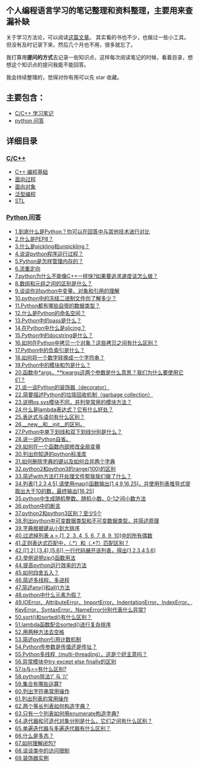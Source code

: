 ﻿## 个人编程语言学习的笔记整理和资料整理，主要用来查漏补缺
关于学习方法论，可以阅读[这篇文章](https://github.com/jinbooooom/life)。
其实看的书也不少，也做过一些小工具。但没有及时记录下来，然后几个月也不用，很多就忘了。  

我打算用**提问的方式**去记录一些知识点，这样每次阅读笔记的时候，看着目录，想想这个知识点的提问我能不能回答。  

我会持续整理的，觉得对你有用可以先 star 收藏。

## 主要包含：
- [C/C++ 学习笔记](C&C++)
- [python 问答](QA/python/MyOffer.md)

## 详细目录
### [C/C++](https://github.com/jinbooooom/Programming-Checking-for-Missing/blob/master/C%26C%2B%2B/C%2B%2B/C%2B%2B.md)

- [C++ 编程基础](https://github.com/jinbooooom/Programming-Checking-for-Missing/blob/master/C%26C%2B%2B/C%2B%2B/C%2B%2B.md#c%E7%BC%96%E7%A8%8B%E5%9F%BA%E7%A1%80)
- [面向过程](https://github.com/jinbooooom/Programming-Checking-for-Missing/blob/master/C%26C%2B%2B/C%2B%2B/C%2B%2B.md#%E9%9D%A2%E5%90%91%E8%BF%87%E7%A8%8B%E7%9A%84%E7%BC%96%E7%A8%8B%E9%A3%8E%E6%A0%BC)
- [面向对象](https://github.com/jinbooooom/Programming-Checking-for-Missing/blob/master/C%26C%2B%2B/C%2B%2B/C%2B%2B.md#%E7%B1%BB--%E5%AF%B9%E8%B1%A1)
- [泛型编程](https://github.com/jinbooooom/Programming-Checking-for-Missing/blob/master/C%26C%2B%2B/C%2B%2B/Generic%20Programming.md#%E6%B3%9B%E5%9E%8B%E7%BC%96%E7%A8%8B%E9%A3%8E%E6%A0%BC)
- [STL](https://github.com/jinbooooom/Programming-Checking-for-Missing/blob/master/C%26C%2B%2B/C%2B%2B/STL.md#stl)


### [Python 问答](Python/python.md)

- [1.到底什么是Python？你可以在回答中与其他技术进行对比](https://github.com/jinbooooom/Programming-Checking-for-Missing/blob/master/QA/python/MyOffer.md#1%E5%88%B0%E5%BA%95%E4%BB%80%E4%B9%88%E6%98%AFpython%E4%BD%A0%E5%8F%AF%E4%BB%A5%E5%9C%A8%E5%9B%9E%E7%AD%94%E4%B8%AD%E4%B8%8E%E5%85%B6%E4%BB%96%E6%8A%80%E6%9C%AF%E8%BF%9B%E8%A1%8C%E5%AF%B9%E6%AF%94)
- [2.什么是PEP8？](https://github.com/jinbooooom/Programming-Checking-for-Missing/blob/master/QA/python/MyOffer.md#2%E4%BB%80%E4%B9%88%E6%98%AFpep8)
- [3.什么是pickling和unpickling？](https://github.com/jinbooooom/Programming-Checking-for-Missing/blob/master/QA/python/MyOffer.md#3%E4%BB%80%E4%B9%88%E6%98%AFpickling%E5%92%8Cunpickling)
- [4.说说python程序运行过程？](https://github.com/jinbooooom/Programming-Checking-for-Missing/blob/master/QA/python/MyOffer.md#4%E8%AF%B4%E8%AF%B4python%E7%A8%8B%E5%BA%8F%E8%BF%90%E8%A1%8C%E8%BF%87%E7%A8%8B)
- [5.Python是怎样管理内存的？](https://github.com/jinbooooom/Programming-Checking-for-Missing/blob/master/QA/python/MyOffer.md#5python%E6%98%AF%E6%80%8E%E6%A0%B7%E7%AE%A1%E7%90%86%E5%86%85%E5%AD%98%E7%9A%84)
- [6.流重定向](https://github.com/jinbooooom/Programming-Checking-for-Missing/blob/master/QA/python/MyOffer.md#6%E6%B5%81%E9%87%8D%E5%AE%9A%E5%90%91)
- [7.python为什么不能像C++一样快?如果要追求速度该怎么做？](https://github.com/jinbooooom/Programming-Checking-for-Missing/blob/master/QA/python/MyOffer.md#7python%E4%B8%BA%E4%BB%80%E4%B9%88%E4%B8%8D%E8%83%BD%E5%83%8Fc%E4%B8%80%E6%A0%B7%E5%BF%AB%E5%A6%82%E6%9E%9C%E8%A6%81%E8%BF%BD%E6%B1%82%E9%80%9F%E5%BA%A6%E8%AF%A5%E6%80%8E%E4%B9%88%E5%81%9A)
- [8.数组和元组之间的区别是什么？](https://github.com/jinbooooom/Programming-Checking-for-Missing/blob/master/QA/python/MyOffer.md#8%E6%95%B0%E7%BB%84%E5%92%8C%E5%85%83%E7%BB%84%E4%B9%8B%E9%97%B4%E7%9A%84%E5%8C%BA%E5%88%AB%E6%98%AF%E4%BB%80%E4%B9%88)
- [9.谈谈你对python中变量、对象和引用的理解](https://github.com/jinbooooom/Programming-Checking-for-Missing/blob/master/QA/python/MyOffer.md#9%E8%B0%88%E8%B0%88%E4%BD%A0%E5%AF%B9python%E4%B8%AD%E5%8F%98%E9%87%8F%E5%AF%B9%E8%B1%A1%E5%92%8C%E5%BC%95%E7%94%A8%E7%9A%84%E7%90%86%E8%A7%A3)
- [10.python中的冻结二进制文件你了解多少？](https://github.com/jinbooooom/Programming-Checking-for-Missing/blob/master/QA/python/MyOffer.md#10python%E4%B8%AD%E7%9A%84%E5%86%BB%E7%BB%93%E4%BA%8C%E8%BF%9B%E5%88%B6%E6%96%87%E4%BB%B6%E4%BD%A0%E4%BA%86%E8%A7%A3%E5%A4%9A%E5%B0%91)
- [11.Python都有哪些自带的数据类型？](https://github.com/jinbooooom/Programming-Checking-for-Missing/blob/master/QA/python/MyOffer.md#11python%E9%83%BD%E6%9C%89%E5%93%AA%E4%BA%9B%E8%87%AA%E5%B8%A6%E7%9A%84%E6%95%B0%E6%8D%AE%E7%B1%BB%E5%9E%8B)
- [12.什么是Python的命名空间？](https://github.com/jinbooooom/Programming-Checking-for-Missing/blob/master/QA/python/MyOffer.md#12%E4%BB%80%E4%B9%88%E6%98%AFpython%E7%9A%84%E5%91%BD%E5%90%8D%E7%A9%BA%E9%97%B4)
- [13.Python中的pass是什么？](https://github.com/jinbooooom/Programming-Checking-for-Missing/blob/master/QA/python/MyOffer.md#13python%E4%B8%AD%E7%9A%84pass%E6%98%AF%E4%BB%80%E4%B9%88)
- [14.在Python中什么是slicing？](https://github.com/jinbooooom/Programming-Checking-for-Missing/blob/master/QA/python/MyOffer.md#14%E5%9C%A8python%E4%B8%AD%E4%BB%80%E4%B9%88%E6%98%AFslicing)
- [15.Python中的docstring是什么？](https://github.com/jinbooooom/Programming-Checking-for-Missing/blob/master/QA/python/MyOffer.md#15python%E4%B8%AD%E7%9A%84docstring%E6%98%AF%E4%BB%80%E4%B9%88)
- [16.如何在Python中拷贝一个对象？这些拷贝之间有什么区别？](https://github.com/jinbooooom/Programming-Checking-for-Missing/blob/master/QA/python/MyOffer.md#16%E5%A6%82%E4%BD%95%E5%9C%A8python%E4%B8%AD%E6%8B%B7%E8%B4%9D%E4%B8%80%E4%B8%AA%E5%AF%B9%E8%B1%A1%E8%BF%99%E4%BA%9B%E6%8B%B7%E8%B4%9D%E4%B9%8B%E9%97%B4%E6%9C%89%E4%BB%80%E4%B9%88%E5%8C%BA%E5%88%AB)
- [17.Python中的负索引是什么？](https://github.com/jinbooooom/Programming-Checking-for-Missing/blob/master/QA/python/MyOffer.md#17python%E4%B8%AD%E7%9A%84%E8%B4%9F%E7%B4%A2%E5%BC%95%E6%98%AF%E4%BB%80%E4%B9%88)
- [18.如何将一个数字转换成一个字符串？](https://github.com/jinbooooom/Programming-Checking-for-Missing/blob/master/QA/python/MyOffer.md#18%E5%A6%82%E4%BD%95%E5%B0%86%E4%B8%80%E4%B8%AA%E6%95%B0%E5%AD%97%E8%BD%AC%E6%8D%A2%E6%88%90%E4%B8%80%E4%B8%AA%E5%AD%97%E7%AC%A6%E4%B8%B2)
- [19.Python中的模块和包是什么？](https://github.com/jinbooooom/Programming-Checking-for-Missing/blob/master/QA/python/MyOffer.md#19python%E4%B8%AD%E7%9A%84%E6%A8%A1%E5%9D%97%E5%92%8C%E5%8C%85%E6%98%AF%E4%BB%80%E4%B9%88)
- [20.函数中\*args，\**kwargs这两个参数是什么意思？我们为什么要使用它们？](https://github.com/jinbooooom/Programming-Checking-for-Missing/blob/master/QA/python/MyOffer.md#20%E5%87%BD%E6%95%B0%E4%B8%ADargskwargs%E8%BF%99%E4%B8%A4%E4%B8%AA%E5%8F%82%E6%95%B0%E6%98%AF%E4%BB%80%E4%B9%88%E6%84%8F%E6%80%9D%E6%88%91%E4%BB%AC%E4%B8%BA%E4%BB%80%E4%B9%88%E8%A6%81%E4%BD%BF%E7%94%A8%E5%AE%83%E4%BB%AC)
- [21.谈一谈Python的装饰器（decorator）](https://github.com/jinbooooom/Programming-Checking-for-Missing/blob/master/QA/python/MyOffer.md#21%E8%B0%88%E4%B8%80%E8%B0%88python%E7%9A%84%E8%A3%85%E9%A5%B0%E5%99%A8decorator)
- [22.简要描述Python的垃圾回收机制（garbage collection）](https://github.com/jinbooooom/Programming-Checking-for-Missing/blob/master/QA/python/MyOffer.md#22%E7%AE%80%E8%A6%81%E6%8F%8F%E8%BF%B0python%E7%9A%84%E5%9E%83%E5%9C%BE%E5%9B%9E%E6%94%B6%E6%9C%BA%E5%88%B6garbage-collection)
- [23.说明os,sys模块不同，并列举常用的模块方法？](https://github.com/jinbooooom/Programming-Checking-for-Missing/blob/master/QA/python/MyOffer.md#23%E8%AF%B4%E6%98%8Eossys%E6%A8%A1%E5%9D%97%E4%B8%8D%E5%90%8C%E5%B9%B6%E5%88%97%E4%B8%BE%E5%B8%B8%E7%94%A8%E7%9A%84%E6%A8%A1%E5%9D%97%E6%96%B9%E6%B3%95)
- [24.什么是lambda表达式？它有什么好处？](https://github.com/jinbooooom/Programming-Checking-for-Missing/blob/master/QA/python/MyOffer.md#24%E4%BB%80%E4%B9%88%E6%98%AFlambda%E8%A1%A8%E8%BE%BE%E5%BC%8F%E5%AE%83%E6%9C%89%E4%BB%80%E4%B9%88%E5%A5%BD%E5%A4%84)
- [25.表达式与语句有什么区别？](https://github.com/jinbooooom/Programming-Checking-for-Missing/blob/master/QA/python/MyOffer.md#25%E8%A1%A8%E8%BE%BE%E5%BC%8F%E4%B8%8E%E8%AF%AD%E5%8F%A5%E6%9C%89%E4%BB%80%E4%B9%88%E5%8C%BA%E5%88%AB)
- [26.\__new\__和\__init\__的区别。](https://github.com/jinbooooom/Programming-Checking-for-Missing/blob/master/QA/python/MyOffer.md#26__new__%E5%92%8C__init__%E7%9A%84%E5%8C%BA%E5%88%AB)
- [27.Python中单下划线和双下划线分别是什么？](https://github.com/jinbooooom/Programming-Checking-for-Missing/blob/master/QA/python/MyOffer.md#27python%E4%B8%AD%E5%8D%95%E4%B8%8B%E5%88%92%E7%BA%BF%E5%92%8C%E5%8F%8C%E4%B8%8B%E5%88%92%E7%BA%BF%E5%88%86%E5%88%AB%E6%98%AF%E4%BB%80%E4%B9%88)
- [28.说一说Python自省。](https://github.com/jinbooooom/Programming-Checking-for-Missing/blob/master/QA/python/MyOffer.md#28%E8%AF%B4%E4%B8%80%E8%AF%B4python%E8%87%AA%E7%9C%81)
- [29.如何在一个函数内部修改全局变量](https://github.com/jinbooooom/Programming-Checking-for-Missing/blob/master/QA/python/MyOffer.md#29%E5%A6%82%E4%BD%95%E5%9C%A8%E4%B8%80%E4%B8%AA%E5%87%BD%E6%95%B0%E5%86%85%E9%83%A8%E4%BF%AE%E6%94%B9%E5%85%A8%E5%B1%80%E5%8F%98%E9%87%8F)
- [30.列出你知道的python标准库](https://github.com/jinbooooom/Programming-Checking-for-Missing/blob/master/QA/python/MyOffer.md#30%E5%88%97%E5%87%BA%E4%BD%A0%E7%9F%A5%E9%81%93%E7%9A%84python%E6%A0%87%E5%87%86%E5%BA%93)
- [31.如何删除字典的键以及如何合并两个字典](https://github.com/jinbooooom/Programming-Checking-for-Missing/blob/master/QA/python/MyOffer.md#31%E5%A6%82%E4%BD%95%E5%88%A0%E9%99%A4%E5%AD%97%E5%85%B8%E7%9A%84%E9%94%AE%E4%BB%A5%E5%8F%8A%E5%A6%82%E4%BD%95%E5%90%88%E5%B9%B6%E4%B8%A4%E4%B8%AA%E5%AD%97%E5%85%B8)
- [32.python2和python3的range(100)的区别](https://github.com/jinbooooom/Programming-Checking-for-Missing/blob/master/QA/python/MyOffer.md#32python2%E5%92%8Cpython3%E7%9A%84range100%E7%9A%84%E5%8C%BA%E5%88%AB)
- [33.简述with方法打开处理文件帮我我们做了什么？](https://github.com/jinbooooom/Programming-Checking-for-Missing/blob/master/QA/python/MyOffer.md#33%E7%AE%80%E8%BF%B0with%E6%96%B9%E6%B3%95%E6%89%93%E5%BC%80%E5%A4%84%E7%90%86%E6%96%87%E4%BB%B6%E5%B8%AE%E6%88%91%E6%88%91%E4%BB%AC%E5%81%9A%E4%BA%86%E4%BB%80%E4%B9%88)
- [34.列表[1,2,3,4,5],请使用map()函数输出[1,4,9,16,25]，并使用列表推导式提取出大于10的数，最终输出[16,25]](https://github.com/jinbooooom/Programming-Checking-for-Missing/blob/master/QA/python/MyOffer.md#34%E5%88%97%E8%A1%A812345%E8%AF%B7%E4%BD%BF%E7%94%A8map%E5%87%BD%E6%95%B0%E8%BE%93%E5%87%BA1491625%E5%B9%B6%E4%BD%BF%E7%94%A8%E5%88%97%E8%A1%A8%E6%8E%A8%E5%AF%BC%E5%BC%8F%E6%8F%90%E5%8F%96%E5%87%BA%E5%A4%A7%E4%BA%8E10%E7%9A%84%E6%95%B0%E6%9C%80%E7%BB%88%E8%BE%93%E5%87%BA1625)
- [35.python中生成随机整数、随机小数、0-1之间小数方法](https://github.com/jinbooooom/Programming-Checking-for-Missing/blob/master/QA/python/MyOffer.md#35python%E4%B8%AD%E7%94%9F%E6%88%90%E9%9A%8F%E6%9C%BA%E6%95%B4%E6%95%B0%E9%9A%8F%E6%9C%BA%E5%B0%8F%E6%95%B00-1%E4%B9%8B%E9%97%B4%E5%B0%8F%E6%95%B0%E6%96%B9%E6%B3%95)
- [36.python中的断言](https://github.com/jinbooooom/Programming-Checking-for-Missing/blob/master/QA/python/MyOffer.md#36python%E4%B8%AD%E7%9A%84%E6%96%AD%E8%A8%80)
- [37.python2和python3区别？至少5个](https://github.com/jinbooooom/Programming-Checking-for-Missing/blob/master/QA/python/MyOffer.md#37python2%E5%92%8Cpython3%E5%8C%BA%E5%88%AB%E8%87%B3%E5%B0%915%E4%B8%AA)
- [38.列出python中可变数据类型和不可变数据类型，并简述原理](https://github.com/jinbooooom/Programming-Checking-for-Missing/blob/master/QA/python/MyOffer.md#38%E5%88%97%E5%87%BApython%E4%B8%AD%E5%8F%AF%E5%8F%98%E6%95%B0%E6%8D%AE%E7%B1%BB%E5%9E%8B%E5%92%8C%E4%B8%8D%E5%8F%AF%E5%8F%98%E6%95%B0%E6%8D%AE%E7%B1%BB%E5%9E%8B%E5%B9%B6%E7%AE%80%E8%BF%B0%E5%8E%9F%E7%90%86)
- [39.字典根据键从小到大排序](https://github.com/jinbooooom/Programming-Checking-for-Missing/blob/master/QA/python/MyOffer.md#39%E5%AD%97%E5%85%B8%E6%A0%B9%E6%8D%AE%E9%94%AE%E4%BB%8E%E5%B0%8F%E5%88%B0%E5%A4%A7%E6%8E%92%E5%BA%8F)
- [40.过滤掉列表 a = [1, 2, 3, 4, 5, 6, 7, 8, 9, 10]中的所有偶数](https://github.com/jinbooooom/Programming-Checking-for-Missing/blob/master/QA/python/MyOffer.md#40%E8%BF%87%E6%BB%A4%E6%8E%89%E5%88%97%E8%A1%A8-a--1-2-3-4-5-6-7-8-9-10%E4%B8%AD%E7%9A%84%E6%89%80%E6%9C%89%E5%81%B6%E6%95%B0)
- [41.正则表达式匹配中，（.\*）和（.\*?）匹配区别？](https://github.com/jinbooooom/Programming-Checking-for-Missing/blob/master/QA/python/MyOffer.md#41%E6%AD%A3%E5%88%99%E8%A1%A8%E8%BE%BE%E5%BC%8F%E5%8C%B9%E9%85%8D%E4%B8%AD%E5%92%8C%E5%8C%B9%E9%85%8D%E5%8C%BA%E5%88%AB)
- [42.[[1,2],[3,4],[5,6]],一行代码展开该列表，得出[1,2,3,4,5,6]](https://github.com/jinbooooom/Programming-Checking-for-Missing/blob/master/QA/python/MyOffer.md#42123456%E4%B8%80%E8%A1%8C%E4%BB%A3%E7%A0%81%E5%B1%95%E5%BC%80%E8%AF%A5%E5%88%97%E8%A1%A8%E5%BE%97%E5%87%BA123456)
- [43.举例说明zip()函数用法](https://github.com/jinbooooom/Programming-Checking-for-Missing/blob/master/QA/python/MyOffer.md#43%E4%B8%BE%E4%BE%8B%E8%AF%B4%E6%98%8Ezip%E5%87%BD%E6%95%B0%E7%94%A8%E6%B3%95)
- [44.提高python运行效率的方法](https://github.com/jinbooooom/Programming-Checking-for-Missing/blob/master/QA/python/MyOffer.md#44%E6%8F%90%E9%AB%98python%E8%BF%90%E8%A1%8C%E6%95%88%E7%8E%87%E7%9A%84%E6%96%B9%E6%B3%95)
- [45.如何四舍五入？](https://github.com/jinbooooom/Programming-Checking-for-Missing/blob/master/QA/python/MyOffer.md#45%E5%A6%82%E4%BD%95%E5%9B%9B%E8%88%8D%E4%BA%94%E5%85%A5)
- [46.简述多线程、多进程](https://github.com/jinbooooom/Programming-Checking-for-Missing/blob/master/QA/python/MyOffer.md#46%E7%AE%80%E8%BF%B0%E5%A4%9A%E7%BA%BF%E7%A8%8B%E5%A4%9A%E8%BF%9B%E7%A8%8B)
- [47.简述any()和all()方法](https://github.com/jinbooooom/Programming-Checking-for-Missing/blob/master/QA/python/MyOffer.md#47%E7%AE%80%E8%BF%B0any%E5%92%8Call%E6%96%B9%E6%B3%95)
- [48.python中什么元素为假？](https://github.com/jinbooooom/Programming-Checking-for-Missing/blob/master/QA/python/MyOffer.md#48python%E4%B8%AD%E4%BB%80%E4%B9%88%E5%85%83%E7%B4%A0%E4%B8%BA%E5%81%87)
- [49.IOError、AttributeError、ImportError、IndentationError、IndexError、KeyError、SyntaxError、NameError分别代表什么异常?](https://github.com/jinbooooom/Programming-Checking-for-Missing/blob/master/QA/python/MyOffer.md#49ioerrorattributeerrorimporterrorindentationerrorindexerrorkeyerrorsyntaxerrornameerror%E5%88%86%E5%88%AB%E4%BB%A3%E8%A1%A8%E4%BB%80%E4%B9%88%E5%BC%82%E5%B8%B8)
- [50.sort()和sorted()有什么区别？](https://github.com/jinbooooom/Programming-Checking-for-Missing/blob/master/QA/python/MyOffer.md#50sort%E5%92%8Csorted%E6%9C%89%E4%BB%80%E4%B9%88%E5%8C%BA%E5%88%AB)
- [51.lambda函数配合sorted()进行复杂排序](https://github.com/jinbooooom/Programming-Checking-for-Missing/blob/master/QA/python/MyOffer.md#51lambda%E5%87%BD%E6%95%B0%E9%85%8D%E5%90%88sorted%E8%BF%9B%E8%A1%8C%E5%A4%8D%E6%9D%82%E6%8E%92%E5%BA%8F)
- [52.用两种方法去空格](https://github.com/jinbooooom/Programming-Checking-for-Missing/blob/master/QA/python/MyOffer.md#52%E7%94%A8%E4%B8%A4%E7%A7%8D%E6%96%B9%E6%B3%95%E5%8E%BB%E7%A9%BA%E6%A0%BC)
- [53.简述python引用计数机制](https://github.com/jinbooooom/Programming-Checking-for-Missing/blob/master/QA/python/MyOffer.md#53%E7%AE%80%E8%BF%B0python%E5%BC%95%E7%94%A8%E8%AE%A1%E6%95%B0%E6%9C%BA%E5%88%B6)
- [54.Python传参数是传值还是传址？](https://github.com/jinbooooom/Programming-Checking-for-Missing/blob/master/QA/python/MyOffer.md#54python%E4%BC%A0%E5%8F%82%E6%95%B0%E6%98%AF%E4%BC%A0%E5%80%BC%E8%BF%98%E6%98%AF%E4%BC%A0%E5%9D%80)
- [55.Python多线程（multi-threading）。这是个好主意吗？](https://github.com/jinbooooom/Programming-Checking-for-Missing/blob/master/QA/python/MyOffer.md#55python%E5%A4%9A%E7%BA%BF%E7%A8%8Bmulti-threading%E8%BF%99%E6%98%AF%E4%B8%AA%E5%A5%BD%E4%B8%BB%E6%84%8F%E5%90%97)
- [56.异常模块中try except else finally的区别](https://github.com/jinbooooom/Programming-Checking-for-Missing/blob/master/QA/python/MyOffer.md#56%E5%BC%82%E5%B8%B8%E6%A8%A1%E5%9D%97%E4%B8%ADtry-except-else-finally%E7%9A%84%E5%8C%BA%E5%88%AB)
- [57.is与==有什么区别?](https://github.com/jinbooooom/Programming-Checking-for-Missing/blob/master/QA/python/MyOffer.md#57is%E4%B8%8E%E6%9C%89%E4%BB%80%E4%B9%88%E5%8C%BA%E5%88%AB)
- [58.python除法‘/’ 与 ‘//’](https://github.com/jinbooooom/Programming-Checking-for-Missing/blob/master/QA/python/MyOffer.md#58python%E9%99%A4%E6%B3%95-%E4%B8%8E-)
- [59.集合有哪些运算?](https://github.com/jinbooooom/Programming-Checking-for-Missing/blob/master/QA/python/MyOffer.md#59%E9%9B%86%E5%90%88%E6%9C%89%E5%93%AA%E4%BA%9B%E8%BF%90%E7%AE%97)
- [60.列出字符串常用操作](https://github.com/jinbooooom/Programming-Checking-for-Missing/blob/master/QA/python/MyOffer.md#60%E5%88%97%E5%87%BA%E5%AD%97%E7%AC%A6%E4%B8%B2%E5%B8%B8%E7%94%A8%E6%93%8D%E4%BD%9C)
- [61.列出列表的常用操作](https://github.com/jinbooooom/Programming-Checking-for-Missing/blob/master/QA/python/MyOffer.md#61%E5%88%97%E5%87%BA%E5%88%97%E8%A1%A8%E7%9A%84%E5%B8%B8%E7%94%A8%E6%93%8D%E4%BD%9C)
- [62.两个等长列表如何构造字典？](https://github.com/jinbooooom/Programming-Checking-for-Missing/blob/master/QA/python/MyOffer.md#61%E5%88%97%E5%87%BA%E5%88%97%E8%A1%A8%E7%9A%84%E5%B8%B8%E7%94%A8%E6%93%8D%E4%BD%9C)
- [63.只有一个列表如何用enumerate构造字典?](https://github.com/jinbooooom/Programming-Checking-for-Missing/blob/master/QA/python/MyOffer.md#63%E5%8F%AA%E6%9C%89%E4%B8%80%E4%B8%AA%E5%88%97%E8%A1%A8%E5%A6%82%E4%BD%95%E7%94%A8enumerate%E6%9E%84%E9%80%A0%E5%AD%97%E5%85%B8)
- [64.迭代器和可迭代对象分别是什么，它们之间有什么区别？](https://github.com/jinbooooom/Programming-Checking-for-Missing/blob/master/QA/python/MyOffer.md#64%E8%BF%AD%E4%BB%A3%E5%99%A8%E5%92%8C%E5%8F%AF%E8%BF%AD%E4%BB%A3%E5%AF%B9%E8%B1%A1%E5%88%86%E5%88%AB%E6%98%AF%E4%BB%80%E4%B9%88%E5%AE%83%E4%BB%AC%E4%B9%8B%E9%97%B4%E6%9C%89%E4%BB%80%E4%B9%88%E5%8C%BA%E5%88%AB)
- [65.单遍迭代器与多遍迭代器有什么区别？](https://github.com/jinbooooom/Programming-Checking-for-Missing/blob/master/QA/python/MyOffer.md#65%E5%8D%95%E9%81%8D%E8%BF%AD%E4%BB%A3%E5%99%A8%E4%B8%8E%E5%A4%9A%E9%81%8D%E8%BF%AD%E4%BB%A3%E5%99%A8%E6%9C%89%E4%BB%80%E4%B9%88%E5%8C%BA%E5%88%AB)
- [66.什么是多态？](https://github.com/jinbooooom/Programming-Checking-for-Missing/blob/master/QA/python/MyOffer.md#66%E4%BB%80%E4%B9%88%E6%98%AF%E5%A4%9A%E6%80%81)
- [67.如何理解闭包?](https://github.com/jinbooooom/Programming-Checking-for-Missing/blob/master/QA/python/MyOffer.md#67%E5%A6%82%E4%BD%95%E7%90%86%E8%A7%A3%E9%97%AD%E5%8C%85)
- [68.谈谈类中的访问限制](https://github.com/jinbooooom/Programming-Checking-for-Missing/blob/master/QA/python/MyOffer.md#68%E8%B0%88%E8%B0%88%E7%B1%BB%E4%B8%AD%E7%9A%84%E8%AE%BF%E9%97%AE%E9%99%90%E5%88%B6)
- [69.装饰器实例](https://github.com/jinbooooom/Programming-Checking-for-Missing/tree/master/Learning%20python/8.%20%E8%A3%85%E9%A5%B0%E5%99%A8#%E8%A3%85%E9%A5%B0%E5%99%A8)











